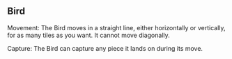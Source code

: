 ## Bird

Movement: The Bird moves in a straight line, either horizontally or vertically, for as many tiles as you want. It cannot move diagonally.

Capture: The Bird can capture any piece it lands on during its move.